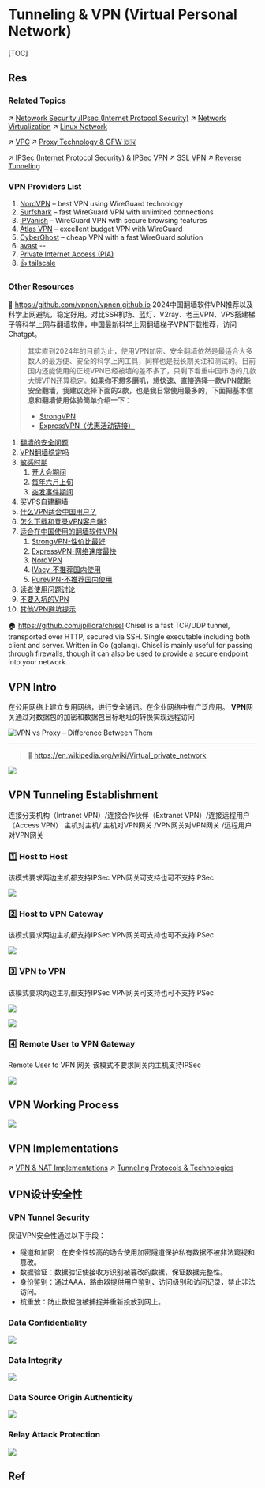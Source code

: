 # Tunneling & VPN (Virtual Personal Network)

[TOC]



## Res
### Related Topics
↗ [Netowork Security /IPsec (Internet Protocol Security)](../../Network%20Security%20Mechanisms/🏇%20Network%20Security%20Protocol%20Stacks/🫱🏻‍🫲🏿%20Network%20Layer%20Security%20Protocols/IPSec%20(Internet%20Protocol%20Security)%20&%20IPSec%20VPN/IPSec%20(Internet%20Protocol%20Security)%20&%20IPSec%20VPN.md)
↗ [Network Virtualization](../../../../🔑%20CS%20Core/🏎️%20Computer%20Networking%20and%20Communication/Network%20Virtualization/Network%20Virtualization.md)
↗ [Linux Network](../../../../🔑%20CS%20Core/🥷🏼%20Operating%20Systems%20&%20Kernels%20(Engineering%20Part)/Linux%20(Derived%20From%20UNIX%20Family)/🔩%20Linux%20Kernel/Linux%20IO%20&%20Files%20Management/🎠%20Linux%20Network/Linux%20Network.md)

↗ [VPC](../../../../Software%20Engineering/☁️%20Cloud%20Computing%20&%20Cloud%20Native/🌵%20Cloud%20Native%20Overview/🗿%20Cloud%20Models/Cloud%20Service%20(Delivery)%20Models/IaaS%20(Infrastructure%20as%20a%20Service)/VPC.md)
↗ [Proxy Technology & GFW 🇨🇳](../Proxy%20Technology%20&%20GFW%20🇨🇳/Proxy%20Technology%20&%20GFW%20🇨🇳.md)

↗ [IPSec (Internet Protocol Security) & IPSec VPN](../../Network%20Security%20Mechanisms/🏇%20Network%20Security%20Protocol%20Stacks/🫱🏻‍🫲🏿%20Network%20Layer%20Security%20Protocols/IPSec%20(Internet%20Protocol%20Security)%20&%20IPSec%20VPN/IPSec%20(Internet%20Protocol%20Security)%20&%20IPSec%20VPN.md)
↗ [SSL VPN](📌%20Tunneling%20Protocols%20&%20Technologies/SSL%20VPN/SSL%20VPN.md)
↗ [Reverse Tunneling](Reverse%20Tunneling.md)


### VPN Providers List
1. [NordVPN](https://bi.cybernews.com/nordvpn/ "NordVPN") – best VPN using WireGuard technology
2. [Surfshark](https://bi.cybernews.com/surfsharkvpn/ "Surfshark VPN") – fast WireGuard VPN with unlimited connections
3. [IPVanish](https://bi.cybernews.com/ipvanish/ "IPVanish") – WireGuard VPN with secure browsing features
4. [Atlas VPN](https://bi.cybernews.com/atlasvpn/ "Atlas VPN") – excellent budget VPN with WireGuard
5. [CyberGhost](https://bi.cybernews.com/cyberghostvpn/ "CyberGhost VPN") – cheap VPN with a fast WireGuard solution
6. [avast](https://www.avast.com/en-us/index) -- 
7. [Private Internet Access (PIA)](https://www.privateinternetaccess.com)
8. [👍 tailscale](https://tailscale.com) 


### Other Resources
🚧 https://github.com/vpncn/vpncn.github.io
2024中国翻墙软件VPN推荐以及科学上网避坑，稳定好用。对比SSR机场、蓝灯、V2ray、老王VPN、VPS搭建梯子等科学上网与翻墙软件，中国最新科学上网翻墙梯子VPN下载推荐，访问Chatgpt。

> 其实直到2024年的目前为止，使用VPN加密、安全翻墙依然是最适合大多数人的最方便、安全的科学上网工具，同样也是我长期关注和测试的。目前国内还能使用的正规VPN已经被墙的差不多了，只剩下看重中国市场的几款大牌VPN还算稳定。**如果你不想多磨叽，想快速、直接选择一款VPN就能安全翻墙，我建议选择下面的2款，也是我日常使用最多的，下面把基本信息和翻墙使用体验简单介绍一下**：
> - [StrongVPN](https://github.com/vpncn/vpncn.github.io#1-strongvpn--%E6%80%A7%E4%BB%B7%E6%AF%94%E6%9C%80%E4%BD%B3)
> - [ExpressVPN（优惠活动链接）](https://linkv.org/express/)

1. [翻墙的安全问题](https://github.com/vpncn/vpncn.github.io#%E7%BF%BB%E5%A2%99%E7%9A%84%E5%AE%89%E5%85%A8%E6%80%A7%E9%97%AE%E9%A2%98--%E7%BF%BB%E5%A2%99%E8%BD%AF%E4%BB%B6%E4%B8%8Evpn%E7%9A%84%E5%8C%BA%E5%88%AB)
2. [VPN翻墙稳定吗](https://github.com/vpncn/vpncn.github.io#vpn%E6%9C%8D%E5%8A%A1%E7%BF%BB%E5%A2%99%E7%A8%B3%E5%AE%9A%E5%90%97)
3. [敏感时期](https://github.com/vpncn/vpncn.github.io#%E6%95%8F%E6%84%9F%E6%97%B6%E6%9C%9F%E6%98%AF%E4%BB%80%E4%B9%88%E6%97%B6%E5%80%99)
	1. [开大会期间](https://github.com/vpncn/vpncn.github.io#%E5%BC%80%E5%A4%A7%E4%BC%9A%E6%9C%9F%E9%97%B4)
	2. [每年六月上旬](https://github.com/vpncn/vpncn.github.io#%E6%AF%8F%E5%B9%B4%E5%85%AD%E6%9C%88%E4%B8%8A%E6%97%AC)
	3. [突发事件期间](https://github.com/vpncn/vpncn.github.io#%E7%AA%81%E5%8F%91%E4%BA%8B%E4%BB%B6)
4. [买VPS自建翻墙](https://github.com/vpncn/vpncn.github.io#%E4%B9%B0vps%E8%87%AA%E5%BB%BA%E7%BF%BB%E5%A2%99%E6%9C%8D%E5%8A%A1%E5%99%A8)
5. [什么VPN适合中国用户？](https://github.com/vpncn/vpncn.github.io#%E4%BB%80%E4%B9%88vpn%E9%80%82%E5%90%88%E4%B8%AD%E5%9B%BD%E7%94%A8%E6%88%B7)
6. [怎么下载和登录VPN客户端?](https://github.com/vpncn/vpncn.github.io#%E6%80%8E%E4%B9%88%E4%B8%8B%E8%BD%BD%E5%92%8C%E7%99%BB%E5%BD%95vpn%E5%AE%A2%E6%88%B7%E7%AB%AF)
7. [适合在中国使用的翻墙软件VPN](https://github.com/vpncn/vpncn.github.io#%E9%80%82%E5%90%88%E5%9C%A8%E4%B8%AD%E5%9B%BD%E4%BD%BF%E7%94%A8%E7%9A%84%E7%BF%BB%E5%A2%99%E8%BD%AF%E4%BB%B6vpn%E5%9B%BD%E5%86%85%E5%AE%9E%E6%B5%8B)
	1. [StrongVPN-性价比最好](https://github.com/vpncn/vpncn.github.io#1-strongvpn--%E6%80%A7%E4%BB%B7%E6%AF%94%E6%9C%80%E4%BD%B3)
	2. [ExpressVPN-网络速度最快](https://github.com/vpncn/vpncn.github.io#2-expressvpn--%E9%80%9F%E5%BA%A6%E4%BD%93%E9%AA%8C%E6%9C%80%E4%BD%B3)
	3. [NordVPN](https://github.com/vpncn/vpncn.github.io#3-nordvpn)
	4. [IVacy-不推荐国内使用](https://github.com/vpncn/vpncn.github.io#4-ivacy)
	5. [PureVPN-不推荐国内使用](https://github.com/vpncn/vpncn.github.io#5-purevpn)
8. [读者使用问题讨论](https://github.com/vpncn/vpncn.github.io#%E8%AF%BB%E8%80%85%E4%BD%BF%E7%94%A8%E9%97%AE%E9%A2%98%E8%AE%A8%E8%AE%BA)
9. [不要入坑的VPN](https://github.com/vpncn/vpncn.github.io#%E4%B8%8D%E8%A6%81%E5%85%A5%E5%9D%91%E7%9A%84vpn)
10. [其他VPN避坑提示](https://github.com/vpncn/vpncn.github.io#%E5%85%B6%E4%BB%96vpn%E9%81%BF%E5%9D%91%E6%8F%90%E7%A4%BA)

🏠 https://github.com/jpillora/chisel
Chisel is a fast TCP/UDP tunnel, transported over HTTP, secured via SSH. Single executable including both client and server. Written in Go (golang). Chisel is mainly useful for passing through firewalls, though it can also be used to provide a secure endpoint into your network.



## VPN Intro
在公用网络上建立专用网络，进行安全通讯。在企业网络中有广泛应用。
**VPN**网关通过对数据包的加密和数据包目标地址的转换实现远程访问

![VPN vs Proxy – Difference Between Them](https://www.guru99.com/images/2/041321_0431_VPNvsProxyW1.png)


---
> 🔗 https://en.wikipedia.org/wiki/Virtual_private_network

![](../../../../../Assets/Pics/Screenshot%202024-04-24%20at%209.37.22%20PM.png)



## VPN Tunneling Establishment
连接分支机构（Intranet VPN）/连接合作伙伴（Extranet VPN）/连接远程用户（Access VPN）
主机对主机/ 主机对VPN网关 /VPN网关对VPN网关 /远程用户对VPN网关


### 1️⃣ Host to Host
该模式要求两边主机都支持IPSec
VPN网关可支持也可不支持IPSec

![](../../../../../Assets/Pics/Screenshot%202023-12-16%20at%204.45.17PM.png)


### 2️⃣ Host to VPN Gateway
该模式要求两边主机都支持IPSec
VPN网关可支持也可不支持IPSec

![](../../../../../Assets/Pics/Screenshot%202024-01-05%20at%2011.55.41AM.png)


### 3️⃣ VPN to VPN
该模式要求两边主机都支持IPSec
VPN网关可支持也可不支持IPSec

![](../../../../../Assets/Pics/Screenshot%202023-12-16%20at%204.44.58PM.png)

![](../../../../../Assets/Pics/Screenshot%202024-01-05%20at%2011.56.18AM.png)


### 4️⃣ Remote User to VPN Gateway
Remote User to VPN 网关
该模式不要求同关内主机支持IPSec

![](../../../../../Assets/Pics/Screenshot%202023-12-16%20at%204.46.04PM.png)



## VPN Working Process
![](../../../../../Assets/Pics/Screenshot%202023-12-16%20at%204.38.17PM.png)



## VPN Implementations
↗ [VPN & NAT Implementations](VPN%20&%20NAT%20Implementations/VPN%20&%20NAT%20Implementations.md)
↗ [Tunneling Protocols & Technologies](📌%20Tunneling%20Protocols%20&%20Technologies/Tunneling%20Protocols%20&%20Technologies.md)



## VPN设计安全性
### VPN Tunnel Security
保证VPN安全性通过以下手段：
- 隧道和加密：在安全性较高的场合使用加密隧道保护私有数据不被非法窥视和篡改。
- 数据验证：数据验证使接收方识别被篡改的数据，保证数据完整性。
- 身份鉴别：通过AAA，路由器提供用户鉴别、访问级别和访问记录，禁止非法访问。
- 抗重放：防止数据包被捕捉并重新投放到网上。


### Data Confidentiality
![](../../../../../Assets/Pics/Screenshot%202023-12-16%20at%204.42.23PM.png)


### Data Integrity
![](../../../../../Assets/Pics/Screenshot%202023-12-16%20at%204.42.44PM.png)


### Data Source Origin Authenticity
![](../../../../../Assets/Pics/Screenshot%202023-12-16%20at%204.43.06PM.png)


### Relay Attack Protection
![](../../../../../Assets/Pics/Screenshot%202023-12-16%20at%204.43.29PM.png)



## Ref
[Comparison of VPN Services]: https://en.wikipedia.org/wiki/VPN_service#comparison

[Private Internet Access VPN review]: https://cybernews.com/best-vpn/private-internet-access-review/

[🤔 What is VPN? How It Works, Types of VPN]: https://www.kaspersky.com/resource-center/definitions/what-is-a-vpn
